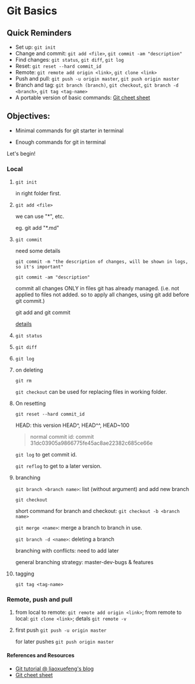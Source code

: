 # Git Basics

## Quick Reminders

* Set up: `git init`
* Change and commit: `git add <file>`, `git commit -am "description"`
* Find changes: `git status`, `git diff`, `git log`
* Reset: `git reset --hard commit_id`
* Remote: `git remote add origin <link>`, `git clone <link>`
* Push and pull: `git push -u origin master`, `git push origin master`
* Branch and tag: `git branch (branch)`, `git checkout`, `git branch -d <branch>`, `git tag <tag-name>`
* A portable version of basic commands: [Git cheet sheet](/git-cheat-sheet.png)


## Objectives:

* Minimal commands for git starter in terminal

* Enough commands for git in terminal

Let's begin!

### Local

1. `git init`

	in right folder first.

2. `git add <file>`
	
	we can use "*", etc.

	eg. git add "*.md"

3. `git commit`

	need some details

	`git commit -m "the description of changes, will be shown in logs, so it's important"`

	`git commit -am "description"`

	commit all changes ONLY in files git has already managed. (i.e. not applied to files not added. so to apply all changes, using git add before git commit.)

	git add and git commit

	[details](http://www.liaoxuefeng.com/wiki/0013739516305929606dd18361248578c67b8067c8c017b000/0013745374151782eb658c5a5ca454eaa451661275886c6000)

4. `git status`

5. `git diff`

6. `git log`

7. on deleting 

	`git rm`

	`git checkout` can be used for replacing files in working folder.

8. On resetting

	`git reset --hard commit_id`

	HEAD: this version
	HEAD^, HEAD^^, HEAD~100

	>normal commit id: commit 31dc03905a9866775fe45ac8ae22382c685ce66e

	`git log`
	to get commit id.

	`git reflog`
	to get to a later version.

 9. branching

	`git branch <branch name>`: list (without argument) and add new branch

	`git checkout`

	short command for branch and checkout: `git checkout -b <branch name>`

	`git merge <name>`: merge a branch to branch in use.

	`git branch -d <name>`: deleting a branch

	branching with conflicts: need to add later

	general branching strategy: master-dev-bugs & features

10. tagging

	`git tag <tag-name>`

### Remote, push and pull

1. from local to remote: `git remote add origin <link>`; from remote to local: `git clone <link>`; detals `git remote -v`

2. first push 
	`git push -u origin master`

	for later pushes `git push origin master`



#### References and Resources
* [Git tutorial @ liaoxuefeng's blog](http://www.liaoxuefeng.com/wiki/0013739516305929606dd18361248578c67b8067c8c017b000)
* [Git cheet sheet](http://www.git-tower.com/blog/assets/2013-05-22-git-cheat-sheet/cheat-sheet-large01.png)

